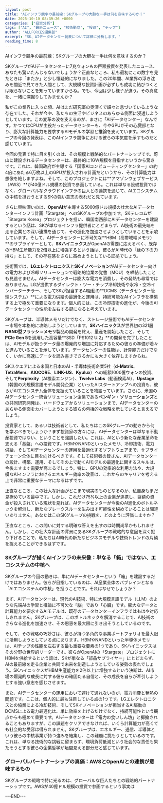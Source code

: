 ```yaml
---
layout: post
title: "AIインフラ競争の最前線：SKグループの大胆な一手は何を意味するのか？"
date: 2025-10-10 08:39:26 +0000
categories: ["投資分析"]
tags: ["AI", "最新ニュース", "技術動向", "投資", "チップ"]
author: "ALLFORCES編集部"
excerpt: "SK、AIデータセンター発表について詳細に分析します。"
reading_time: 8
---
```


AIインフラ競争の最前線：SKグループの大胆な一手は何を意味するのか？

SKグループがAIデータセンターに7兆ウォンもの巨額投資を発表したニュース、あなたも驚いたんじゃないでしょうか？正直なところ、私も最初にこの数字を見たときは「またか」と少し懐疑的になりました。この20年間、AI業界の浮き沈みを間近で見てきた人間として、大規模な投資計画が必ずしも成功に結びつくとは限らないことを知っていますからね。でも、今回は少し様子が違う。その真意を、一緒に深掘りしてみませんか？

私がこの業界に入った頃、AIはまだ研究室の奥深くで細々と息づいているような存在でした。それが今や、私たちの生活やビジネスのあらゆる側面に浸透しようとしています。この変革の波を支えるのが、まさに「AIデータセンター」なんです。かつてはCPUが主役だったデータセンターも、今やGPUがその心臓部となり、膨大な計算能力を要求するAIモデルの学習と推論を支えています。SKグループの今回の発表は、このAIインフラ競争における彼らの本気度を示すものだと感じています。

今回の発表で特に目を引くのは、その規模と戦略的なパートナーシップです。蔚山に建設されるデータセンターは、最終的に1GW規模を目指すというから驚きです。これは、韓国政府が主導する「国家AIコンピューティングセンター」の約4倍にあたる6万枚以上のGPUが投入される計画だというから、その計算能力は想像を絶しますよね。そして、このプロジェクトには**アマゾンウェブサービス（AWS）**が40億ドル規模の投資で参画している。これは単なる設備投資ではなく、グローバルなクラウドインフラの巨人との連携を通じて、AIエコシステムの中核を担おうとするSKの強い意志の表れだと見ています。

さらに興味深いのは、**OpenAI**が主導する5000億ドル規模の壮大なAIデータセンターインフラ計画「Stargate」へのSKグループの参加です。SKテレコムが「Stargate Korea」プロジェクトを担い、韓国南西部にAIデータセンターを建設するという話は、SKが単なるインフラ提供者にとどまらず、AI技術の最先端を走る企業との深い連携を通じて、その進化を加速させようとしていることを示唆しています。そして、AIデータセンターに不可欠な**HBM（高帯域幅メモリ）**のサプライヤーとして、**SKハイニックス**がOpenAIの需要に応えるべく、既存のHBM生産能力を2倍以上に増強するという話は、彼らがAI時代の「縁の下の力持ち」として、その存在感をさらに高めようとしている証拠でしょう。

技術面では、**LGエレクトロニクス**と**SKイノベーション**がAIデータセンター向けの電力および冷却ソリューションで戦略的協業の覚書（MOU）を締結したことも見逃せません。AIデータセンターは膨大な電力を消費し、その発熱も尋常ではありません。LGが提供するダイレクト・ツー・チップ冷却技術や水冷・空冷インバーターチラー、そしてSKが担当するAI駆動の**DCMS（データセンター管理システム）**による電力供給の最適化と運用は、持続可能なAIインフラを構築する上で極めて重要になります。個人的には、この冷却技術の進化が、今後のAIデータセンターの性能を左右する鍵になると考えています。

SKグループは、半導体メモリだけでなく、ストレージ技術でもAIデータセンター市場を本格的に攻略しようとしています。**SKハイニックス**が世界初の321層**NAND型フラッシュメモリ**製品の開発を終え、量産を開始したこと、そして**PCIe Gen 5**を適用した高容量**SSD「PS1012 U.2」**の開発を完了したことは、AIモデルが扱うデータ量の爆発的な増加に対応するための彼らの準備が着々と進んでいることを示しています。データセンターの性能は、計算能力だけでなく、いかに高速にデータを読み書きできるかにも大きく依存しますからね。

SKスクエアによる米国と日本のAI・半導体技術企業5社（**d-Matrix**、**TetraMem**、**AIOCORE**、**LINK-US**、**Kyulux**）への総額1000億ウォンの投資、そして**Perplexity**（AI検索エンジン）、**Twelve Labs**（動画検索AI）、**Upstage**（韓国の大規模言語モデル開発企業）といったAIスタートアップへの投資も、彼らがAIエコシステム全体を見据えていることを物語っています。さらに、米国のAIデータセンター統合ソリューション企業である**ペンギン・ソリューションズ**との共同研究開発は、ハードウェアからソリューションまで、AIデータセンターのあらゆる側面をカバーしようとする彼らの包括的な戦略を示していると言えるでしょう。

投資家として、あるいは技術者として、私たちはこのSKグループの動きから何を学ぶべきでしょうか？まず投資家の方々には、AIデータセンターは単なる不動産投資ではない、ということを強調したい。これは、AIという新たな産業革命を支える「基盤」への投資です。HBMやNANDといったメモリ、冷却技術、電力供給、そしてAIデータセンターの運用を最適化するソフトウェアまで、サプライチェーン全体に目を向けるべきです。そして技術者の皆さん、AIデータセンターの設計、構築、運用、そしてその上で動くAIモデルの最適化に関するスキルは、今後ますます需要が高まるでしょう。特に、GPUの効率的な利用方法や、大規模なAIインフラにおけるエネルギー効率の改善は、これからのキャリアを考える上で非常に重要なテーマになるはずです。

正直なところ、この壮大な計画がどこまで現実のものとなるのか、私自身もまだ見極めている最中です。しかし、これだけ75%以上の企業が連携し、巨額の資金が投入されている現状を見れば、AIデータセンターが今後のAI進化のボトルネックを解消し、新たなブレークスルーを生み出す可能性を秘めていることは間違いありません。あなたはこのSKグループの挑戦を、どのように評価しますか？

正直なところ、この問いに対する明確な答えを出すのは時期尚早かもしれません。しかし、この壮大な計画の背景にあるSKグループの戦略的な意図を深く掘り下げることで、私たちはAI時代の新たなビジネスモデルや技術トレンドの片鱗を捉えることができるはずです。

### SKグループが描くAIインフラの未来像：単なる「箱」ではない、エコシステムの中核へ

SKグループの今回の動きは、単にAIデータセンターという「箱」を建設するだけではありません。彼らが目指しているのは、AI産業全体のバブレインとなる「AIエコシステムの中核」を担うことです。それはなぜでしょうか？

まず、AIデータセンターは、現代のAI技術、特に大規模言語モデル（LLM）のような先端AIの学習と推論に不可欠な「脳」であり「心臓」です。膨大なデータと計算能力を要求するAIモデルは、既存のデータセンターインフラではもはや対応しきれません。SKグループは、このボトルネックを解消することで、AI技術のさらなる進化を加速させ、その恩恵を最大限に引き出そうとしているのです。

そして、その戦略の巧妙さは、彼らが持つ多角的な事業ポートフォリオを最大限に活用しようとしている点にあります。HBMやNANDといった半導体メモリは、AIチップの性能を左右する最も重要な要素の1つであり、SKハイニックスはその分野の世界的リーダーです。彼らがOpenAIの「Stargate」プロジェクトにHBMを供給するという話は、SKが単なる「部品サプライヤー」にとどまらず、AIの最前線を走る企業と共同で未来を創造しようとしている姿勢の表れでしょう。SKハイニックスがHBM生産能力を2倍以上に増強するという決断は、AI市場の爆発的な成長に対する彼らの確固たる自信と、その成長を自らが牽引しようとする強い意志を感じさせます。

また、AIデータセンターの運用において避けて通れないのが、電力消費と発熱の問題です。ここは、個人的に最も注目している点の1つです。LGエレクトロニクスとの協業による冷却技術、そしてSKイノベーションが担当するAI駆動のDCMSによる電力最適化は、単に効率を上げるだけでなく、持続可能性という観点からも極めて重要です。AIデータセンターは「電力の食いしん坊」と揶揄されることもありますが、この課題をクリアできなければ、いくら計算能力が高くても社会的な受容は得られません。SKグループは、エネルギー、通信、半導体という彼らの中核事業が持つ強みを結集し、この難題に挑もうとしているのです。これは、単なる技術的な挑戦に留まらず、環境負荷低減という社会的な責任も果たそうとする彼らの企業哲学が垣間見える部分だと感じています。

### グローバルパートナーシップの真価：AWSとOpenAIとの連携が意味するもの

SKグループの戦略で特に光るのは、グローバルな巨人たちとの戦略的パートナーシップです。AWSが40億ドル規模の投資で参画するという事実は

---END---